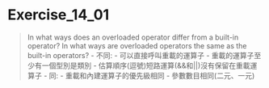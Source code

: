 # Exercise_14_01
> In what ways does an overloaded operator differ from a built-in operator? 
> In what ways are overloaded operators the same as the built-in operators?
    - 不同:
        - 可以直接呼叫重載的運算子
        - 重載的運算子至少有一個型別是類別
        - 估算順序(逗號)短路運算(&&和||)沒有保留在重載運算子
    - 同:
        - 重載和內建運算子的優先級相同
        - 參數數目相同(二元、一元)